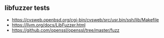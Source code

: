 ## libfuzzer tests

- https://cvsweb.openbsd.org/cgi-bin/cvsweb/src/usr.bin/ssh/lib/Makefile
- https://llvm.org/docs/LibFuzzer.html
- https://github.com/openssl/openssl/tree/master/fuzz
